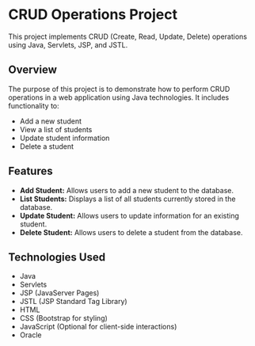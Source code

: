 # CRUD Operations Project

This project implements CRUD (Create, Read, Update, Delete) operations using Java, Servlets, JSP, and JSTL.

## Overview

The purpose of this project is to demonstrate how to perform CRUD operations in a web application using Java technologies. It includes functionality to:

- Add a new student
- View a list of students
- Update student information
- Delete a student

## Features

- **Add Student:** Allows users to add a new student to the database.
- **List Students:** Displays a list of all students currently stored in the database.
- **Update Student:** Allows users to update information for an existing student.
- **Delete Student:** Allows users to delete a student from the database.

## Technologies Used

- Java
- Servlets
- JSP (JavaServer Pages)
- JSTL (JSP Standard Tag Library)
- HTML
- CSS (Bootstrap for styling)
- JavaScript (Optional for client-side interactions)
- Oracle

